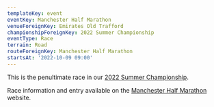 ```yaml
---
templateKey: event
eventKey: Manchester Half Marathon
venueForeignKey: Emirates Old Trafford
championshipForeignKey: 2022 Summer Championship
eventType: Race
terrain: Road
routeForeignKey: Manchester Half Marathon
startsAt: '2022-10-09 09:00'
---
```

This is the penultimate race in our [2022 Summer Championship](/championships/2022-summer-championship/).

Race information and entry available on the 
[Manchester Half Marathon](https://www.manchesterhalfmarathon.com/home//) website.
